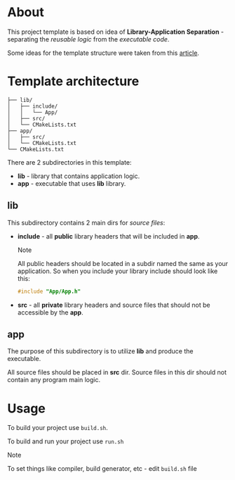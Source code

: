 # About

This project template is based on idea of **Library-Application Separation** - separating the _reusable logic_ from the _executable code_.

Some ideas for the template structure were taken from this [article](https://medium.com/heuristics/c-application-development-part-1-project-structure-454b00f9eddc).

# Template architecture

```
├── lib/
│   ├── include/
│   │   └── App/
│   ├── src/
│   └── CMakeLists.txt
├── app/
│   ├── src/
│   └── CMakeLists.txt
└── CMakeLists.txt
```

There are 2 subdirectories in this template:

- **lib** - library that contains application logic.
- **app** - executable that uses **lib** library.

## lib

This subdirectory contains 2 main dirs for _source files_:

- **include** - all **public** library headers that will be included in **app**.

  > [!NOTE]
  > All public headers should be located in a subdir named the same as your application. So when you include your library include should look like this:
  >
  > ```cpp
  > #include "App/App.h"
  > ```

- **src** - all **private** library headers and source files that should not be accessible by the **app**.

## app

The purpose of this subdirectory is to utilize **lib** and produce the executable.

All source files should be placed in **src** dir. Source files in this dir should not contain any program main logic.

# Usage

To build your project use `build.sh`.

To build and run your project use `run.sh`

> [!NOTE]
> To set things like compiler, build generator, etc - edit `build.sh` file
